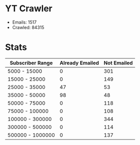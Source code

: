 # YT Crawler
- Emails: 1517
- Crawled: 84315

# Stats
| Subscriber Range  | Already Emailed | Not Emailed |
|-------|-------|-------|
| 5000 - 15000 | 0 | 301 |
| 15000 - 25000 | 0 | 149 |
| 25000 - 35000 | 47 | 53 |
| 35000 - 50000 | 98 | 48 |
| 50000 - 75000 | 0 | 118 |
| 75000 - 100000 | 0 | 108 |
| 100000 - 300000 | 0 | 344 |
| 300000 - 500000 | 0 | 114 |
| 500000 - 1000000 | 0 | 137 |
